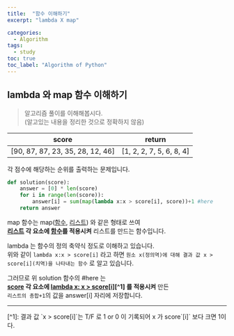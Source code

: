 ```yaml
---
title:  "함수 이해하기"
excerpt: "lambda X map"

categories: 
  - Algorithm
tags:
  - study
toc: true
toc_label: "Algorithm of Python"
---
```


## lambda 와 map 함수 이해하기
> 알고리즘 풀이를 이해해봅시다.  
(알고있는 내용을 정리한 것으로 정확하지 않음)

| score                            | return                   |
| -------------------------------- | ------------------------ |
| [90, 87, 87, 23, 35, 28, 12, 46] | [1, 2, 2, 7, 5, 6, 8, 4] |

각 점수에 해당하는 순위를 출력하는 문제입니다.

```python
def solution(score):
    answer = [0] * len(score)
    for i in range(len(score)):
        answer[i] = sum(map(lambda x:x > score[i], score))+1 #here
    return answer
```
map 함수는 map(<u>함수</u>, <u>리스트</u>) 와 같은 형태로 쓰여  
**<u>리스트</u> 각 요소에 <u>함수</u>를 적용시켜** 리스트를 만드는 함수입니다.

lambda 는 함수의 정의 축약식 정도로 이해하고 있습니다.  
위와 같이 `lambda x:x > score[i]` 라고 하면 `원소 x(정의역)에 대해 결과 값 x > score[i](치역)을 나타내는 함수` 로 알고 있습니다.

그러므로 위 solution 함수의 #here 는  
**<u>score</u> 각 요소에 <u>lambda x: x > score[i]</u>[^1] 를 적용시켜** 만든  
`리스트의 총합+1`의 값을 answer[i] 자리에 저장합니다.  

<hr/>
[^1]: 결과 값 `x > score[i]`는 T/F 로 1 or 0 이 기록되어 x 가 score`[i]` 보다 크면 1이다.